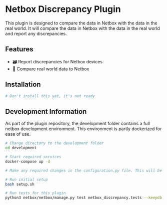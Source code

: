 # Netbox Discrepancy Plugin

This plugin is designed to compare the data in Netbox with the data in the real
world. It will compare the data in Netbox with the data in the real world and
report any discrepancies.

## Features

- 🗃️ Report discrepancies for Netbox devices
- 🔄 Compare real world data to Netbox

## Installation

```bash
# Don't install this yet, it's not ready
```

## Development Information

As part of the plugin repository, the development folder contains a full netbox
development environment. This environment is partly dockerized for ease of use.

```bash
# Change directory to the development folder
cd development

# Start required services
docker-compose up -d

# Make any required changes in the configuration.py file. This will be copied to the netbox configuration folder on setup.

# Run initial setup
bash setup.sh
```

```bash
# Run tests for this plugin
python3 netbox/netbox/manage.py test netbox_discrepancy.tests --keepdb --parallel 4
```
